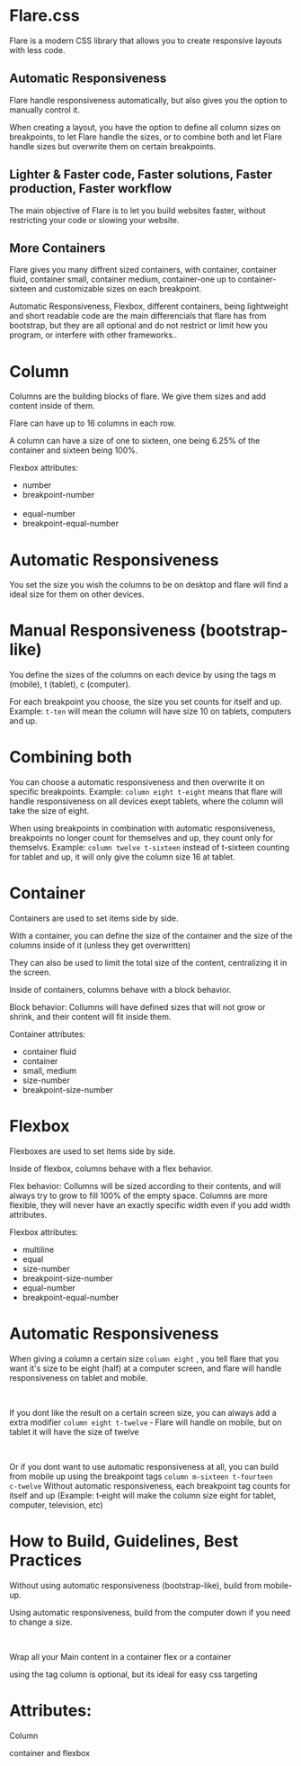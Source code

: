 # Flare.css
Flare is a modern CSS library that allows you to create responsive layouts with less code.
<h2>Automatic Responsiveness</h2>
<p>
Flare handle responsiveness automatically, but also gives you the option to manually control it.
</p>
<p>When creating a layout, you have the option to define all column sizes on breakpoints, to let Flare handle the sizes, or to combine both and let Flare handle sizes but overwrite them on certain breakpoints.</p>
<h2>Lighter & Faster code, Faster solutions, Faster production, Faster workflow</h1>
<p>The main objective of Flare is to let you build websites faster, without restricting your code or slowing your website.</p>
<h2>More Containers</h2>
<p>Flare gives you many diffrent sized containers, with container, container fluid, container small, container medium, container-one up to container-sixteen and customizable sizes on each breakpoint.</p>
<p>
Automatic Responsiveness, Flexbox, different containers, being lightweight and short readable code are the main differencials that flare has from bootstrap, but they are all optional and do not restrict or limit how you program, or interfere with other frameworks..
</p>
<h1>Column</h2>
<p>
Columns are the building blocks of flare. We give them sizes and add
content inside of them.
</p>
<P>Flare can have up to 16 columns in each row.</P>
<p>
A column can have a size of one to sixteen, one being 6.25% of the
container and sixteen being 100%.
</p>
<p>Flexbox attributes:</p>
<ul>
<li>number</li>
<li>breakpoint-number</li>
<br>
<li>equal-number</li>
<li>breakpoint-equal-number</li>
</ul>
<h1>Automatic Responsiveness</h1>
<p>You set the size you wish the columns to be on desktop and flare will find a ideal size for them on other devices.</p>
<h1>Manual Responsiveness (bootstrap-like)</h1>
<p>You define the sizes of the columns on each device by using the tags m (mobile), t (tablet), c (computer). </p>
<p>For each breakpoint you choose, the size you set counts for itself and up. Example: <code>t-ten</code> will mean the column will have size 10 on tablets, computers and up.</p>
<h1>Combining both</h1>
<p>You can choose a automatic responsiveness and then overwrite it on specific breakpoints. Example: <code>column eight t-eight</code> means that flare will handle responsiveness on all devices exept tablets, where the column will take the size of eight.</p>
<P>When using breakpoints in combination with automatic responsiveness, breakpoints no longer count for themselves and up, they count only for themselvs. Example: <code>column twelve t-sixteen</code> instead of t-sixteen counting for tablet and up, it will only give the column size 16 at tablet.</P>
<h1>Container</h1>
<p>Containers are used to set items side by side.</p>
<p>With a container, you can define the size of the container and the size of the columns inside of it (unless they get overwritten)</p>
<p>They can also be used to limit the total size of the content, centralizing it in the screen.</p>
<p>Inside of containers, columns behave with a block behavior.</p>
<p>Block behavior: Collumns will have defined sizes that will not grow or shrink, and their content will fit inside them.</p>
<p>Container attributes:</p>
<ul>
  <li>container fluid</li>
  <li>container</li>
  <li>small, medium</li>
  <li>size-number</li>
  <li>breakpoint-size-number</li>
</ul>

<h1>Flexbox</h1>
<p>Flexboxes are used to set items side by side.</p>
<p>Inside of flexbox, columns behave with a flex behavior.</p>
<p>Flex behavior: Collumns will be sized according to their contents, and will always try to grow to fill 100% of the empty space. Columns are more flexible, they will never have an exactly specific width even if you add width attributes.</p>
<p>Flexbox attributes:</p>
<ul>
<li>multiline</li>
<li>equal</li>
<li>size-number</li>
<li>breakpoint-size-number</li>
<li>equal-number</li>
<li>breakpoint-equal-number</li>
</ul>
<h1>Automatic Responsiveness</h1>
<p>When giving a column a certain size <code>column eight</code> , you tell flare that you want it's size to be eight (half) at a computer screen, and flare will handle responsiveness on tablet and mobile.</p>
<br>
<p>If you dont like the result on a certain screen size, you can always add a extra modifier <code>column eight t&#8209;twelve</code> &#8209; Flare will handle on mobile, but on tablet it will have the size of twelve</p>
<br>
<p>Or if you dont want to use automatic responsiveness at all, you can build from mobile up using the breakpoint tags <code>column m&#8209;sixteen t&#8209;fourteen c&#8209;twelve</code> Without automatic responsiveness, each breakpoint tag counts for itself and up (Example: t&#8209;eight will make the column size eight for tablet, computer, television, etc)</p>
<h1>How to Build, Guidelines, Best Practices</h1>
<p>Without using automatic responsiveness (bootstrap-like), build from mobile-up.</p>
<p>Using automatic responsiveness, build from the computer down if you need to change a size.</p>
<br>
<p>Wrap all your Main content in a container flex or a container</p>
<p>using the tag column is optional, but its ideal for easy css targeting</p>
<p></p>
<h1>Attributes:</h1>
<p>Column</p>
<p>container and flexbox</p>
